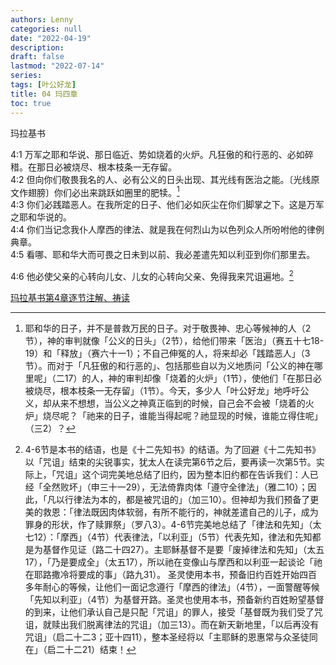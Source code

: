 ```yaml
---
authors: Lenny
categories: null
date: "2022-04-19"
description: 
draft: false
lastmod: "2022-07-14"
series:
tags: [叶公好龙]
title: 04 玛四章
toc: true
---
```

玛拉基书
<!--more-->

4:1 万军之耶和华说、那日临近、势如烧着的火炉。凡狂傲的和行恶的、必如碎稓。在那日必被烧尽、根本枝条一无存留。  
4:2 但向你们敬畏我名的人、必有公义的日头出现、其光线有医治之能。〔光线原文作翅膀〕你们必出来跳跃如圈里的肥犊。[^1]  
4:3 你们必践踏恶人。在我所定的日子、他们必如灰尘在你们脚掌之下。这是万军之耶和华说的。  
4:4 你们当记念我仆人摩西的律法、就是我在何烈山为以色列众人所吩咐他的律例典章。  
4:5 看哪、耶和华大而可畏之日未到以前、我必差遣先知以利亚到你们那里去。  

4:6 他必使父亲的心转向儿女、儿女的心转向父亲、免得我来咒诅遍地。[^2]  


[^1]: 耶和华的日子，并不是普救万民的日子。对于敬畏神、忠心等候神的人（2节），神的审判就像「公义的日头」（2节），给他们带来「医治」（赛五十七18-19）和「释放」（赛六十一1）；不自己伸冤的人，将来却必「践踏恶人」（3节）。而对于「凡狂傲的和行恶的」、包括那些自以为义地质问「公义的神在哪里呢」（二17）的人，神的审判却像「烧着的火炉」（1节），使他们「在那日必被烧尽，根本枝条一无存留」（1节）。今天，多少人「叶公好龙」地呼吁公义，却从来不想想，当公义之神真正临到的时候，自己会不会被「烧着的火炉」烧尽呢？「祂来的日子，谁能当得起呢？祂显现的时候，谁能立得住呢」（三2）？

[^2]: 4-6节是本书的结语，也是《十二先知书》的结语。为了回避《十二先知书》以「咒诅」结束的尖锐事实，犹太人在读完第6节之后，要再读一次第5节。实际上，「咒诅」这个词完美地总结了旧约，因为整本旧约都在告诉我们：人已经「全然败坏」（申三十一29），无法倚靠肉体「遵守全律法」（雅二10）；因此，「凡以行律法为本的，都是被咒诅的」（加三10）。但神却为我们预备了更美的救恩：「律法既因肉体软弱，有所不能行的，神就差遣自己的儿子，成为罪身的形状，作了赎罪祭」（罗八3）。4-6节完美地总结了「律法和先知」（太七12）：「摩西」（4节）代表律法，「以利亚」（5节）代表先知，律法和先知都是为基督作见证（路二十四27）。主耶稣基督不是要「废掉律法和先知」（太五17），「乃是要成全」（太五17），所以祂在变像山与摩西和以利亚一起谈论「祂在耶路撒冷将要成的事」（路九31）。
圣灵使用本书，预备旧约百姓开始四百多年耐心的等候，让他们一面记念遵行「摩西的律法」（4节），一面警醒等候「先知以利亚」（4节）为基督开路。圣灵也使用本书，预备新约百姓盼望基督的到来，让他们承认自己是只配「咒诅」的罪人，接受「基督既为我们受了咒诅，就赎出我们脱离律法的咒诅」（加三13）。而在新天新地里，「以后再没有咒诅」（启二十二3；亚十四11），整本圣经将以「主耶稣的恩惠常与众圣徒同在」（启二十二21）结束！

[玛拉基书第4章逐节注解、祷读](https://cmcbiblereading.com/2016/11/06/%e7%8e%9b%e6%8b%89%e5%9f%ba%e4%b9%a6%e7%ac%ac4%e7%ab%a0%e9%80%90%e8%8a%82%e6%b3%a8%e8%a7%a3%e3%80%81%e7%a5%b7%e8%af%bb/)